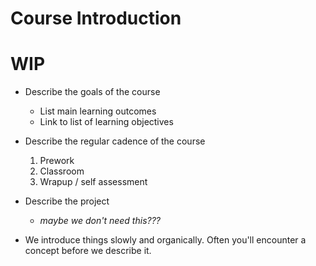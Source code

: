 # Course Introduction

# WIP

* Describe the goals of the course
  * List main learning outcomes
  * Link to list of learning objectives

* Describe the regular cadence of the course
  1. Prework
  2. Classroom
  3. Wrapup / self assessment

* Describe the project
    * _maybe we don't need this???_

* We introduce things slowly and organically. Often you'll encounter a concept before we describe it.
    